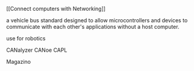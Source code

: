 [[Connect computers with Networking]] 

a vehicle bus standard designed to allow microcontrollers and devices to communicate with each other's applications without a host computer.

use for robotics

CANalyzer
CANoe
CAPL

Magazino